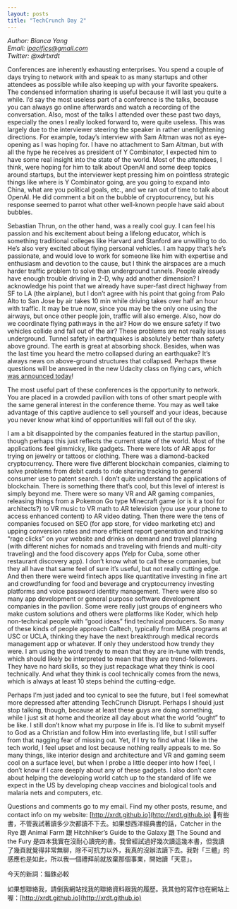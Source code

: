 ```yaml
---
layout: posts
title: "TechCrunch Day 2"
---
```

*Author: Bianca Yang*<br>
*Email: ipacifics@gmail.com*<br>
*Twitter: @xdrtxrdt*<br>

Conferences are inherently exhausting enterprises. You spend a couple of days trying to network with and speak to as many startups and other attendees as possible while also keeping up with your favorite speakers. The condensed information sharing is useful because it will last you quite a while. I’d say the most useless part of a conference is the talks, because you can always go online afterwards and watch a recording of the conversation. Also, most of the talks I attended over these past two days, especially the ones I really looked forward to, were quite useless. This was largely due to the interviewer steering the speaker in rather unenlightening directions. For example, today’s interview with Sam Altman was not as eye-opening as I was hoping for. I have no attachment to Sam Altman, but with all the hype he receives as president of Y Combinator, I expected him to have some real insight into the state of the world. Most of the attendees, I think, were hoping for him to talk about OpenAI and some deep topics around startups, but the interviewer kept pressing him on pointless strategic things like where is Y Combinator going, are you going to expand into China, what are you political goals, etc., and we ran out of time to talk about OpenAI. He did comment a bit on the bubble of cryptocurrency, but his response seemed to parrot what other well-known people have said about bubbles. 

Sebastian Thrun, on the other hand, was a really cool guy. I can feel his passion and his excitement about being a lifelong educator, which is something traditional colleges like Harvard and Stanford are unwilling to do. He’s also very excited about flying personal vehicles. I am happy that’s he’s passionate, and would love to work for someone like him with expertise and 	enthusiasm and devotion to the cause, but I think the airspaces are a much harder traffic problem to solve than underground tunnels. People already have enough trouble driving in 2-D, why add another dimension? I acknowledge his point that we already have super-fast direct highway from SF to LA (the airplane), but I don’t agree with his point that going from Palo Alto to San Jose by air takes 10 min while driving takes over half an hour with traffic. It may be true now, since you may be the only one using the airways, but once other people join, traffic will also emerge. Also, how do we coordinate flying pathways in the air? How do we ensure safety if two vehicles collide and fall out of the air? These problems are not really issues underground. Tunnel safety in earthquakes is absolutely better than safety above ground. The earth is great at absorbing shock. Besides, when was the last time you heard the metro collapsed during an earthquake? It’s always news on above-ground structures that collapsed. Perhaps these questions will be answered in the new Udacity class on flying cars, which [was announced today](https://www.udacity.com/flying-car?origin=side-promo-2)!  

The most useful part of these conferences is the opportunity to network. You are placed in a crowded pavilion with tons of other smart people with the same general interest in the conference theme. You may as well take advantage of this captive audience to sell yourself and your ideas, because you never know what kind of opportunities will fall out of the sky. 

I am a bit disappointed by the companies featured in the startup pavilion, though perhaps this just reflects the current state of the world. Most of the applications feel gimmicky, like gadgets. There were lots of AR apps for trying on jewelry or tattoos or clothing. There was a diamond-backed cryptocurrency. There were five different blockchain companies, claiming to solve problems from debit cards to ride sharing tracking to general consumer use to patent search. I don’t quite understand the applications of blockchain. There is something there that’s cool, but this level of interest is simply beyond me. There were so many VR and AR gaming companies, releasing things from a Pokemon Go type Minecraft game (or is it a tool for architects?) to VR music to VR math to AR television (you use your phone to access enhanced content) to AR video dating. Then there were the tens of companies focused on SEO (for app store, for video marketing etc) and upping conversion rates and more efficient report generation and tracking “rage clicks” on your website and drinks on demand and travel planning (with different niches for nomads and traveling with friends and multi-city traveling) and the food discovery apps (Yelp for Cuba, some other restaurant discovery app). I don’t know what to call these companies, but they all have that same feel of sure it’s useful, but not really cutting edge. And then there were weird fintech apps like quantitative investing in fine art and crowdfunding for food and beverage and cryptocurrency investing platforms and voice password identity management. There were also so many app development or general purpose software development companies in the pavilion. Some were really just groups of engineers who make custom solutions and others were platforms like Koder, which help non-technical people with “good ideas” find technical producers. So many of these kinds of people approach Caltech, typically from MBA programs at USC or UCLA, thinking they have the next breakthrough medical records management app or whatever. If only they understood how trendy they were. I am using the word trendy to mean that they are in-tune with trends, which should likely be interpreted to mean that they are trend-followers. They have no hard skills, so they just repackage what they think is cool technically. And what they think is cool technically comes from the news, which is always at least 10 steps behind the cutting-edge. 

Perhaps I’m just jaded and too cynical to see the future, but I feel somewhat more depressed after attending TechCrunch Disrupt. Perhaps I should just stop talking, though, because at least these guys are doing something, while I just sit at home and theorize all day about what the world “ought” to be like. I still don’t know what my purpose in life is. I’d like to submit myself to God as a Christian and follow Him into everlasting life, but I still suffer from that nagging fear of missing out. Yet, if I try to find what I like in the tech world, I feel upset and lost because nothing really appeals to me. So many things, like interior design and architecture and VR and gaming seem cool on a surface level, but when I probe a little deeper into how I feel, I don’t know if I care deeply about any of these gadgets. I also don’t care about helping the developing world catch up to the standard of life we expect in the US by developing cheap vaccines and biological tools and malaria nets and computers, etc. 

Questions and comments go to my email. 
Find my other posts, resume, and contact info on my website: [http://xrdt.github.io](http://xrdt.github.io)

有些書，不管我試著讀多少次都讀不下去。如果想西洋經典書的話，Catcher in the Rye 跟 Animal Farm 跟 Hitchhiker’s Guide to the Galaxy 跟 The Sound and the Fury 是四本我實在沒耐心讀完的書。我曾經試過好幾次讀這幾本書，但我讀了幾頁就覺得非常無聊，除不可抗力以外，我真的沒辦法讀下去。我對「三體」的感應也是如此，所以我一個禮拜前就放棄那個事業，開始讀「天意」。

今天的新詞：錙銖必較

如果想聯絡我，請倒我網站找我的聯絡資料跟我的履歷。我其他的寫作也在網站上喔：[http://xrdt.github.io](http://xrdt.github.io)


